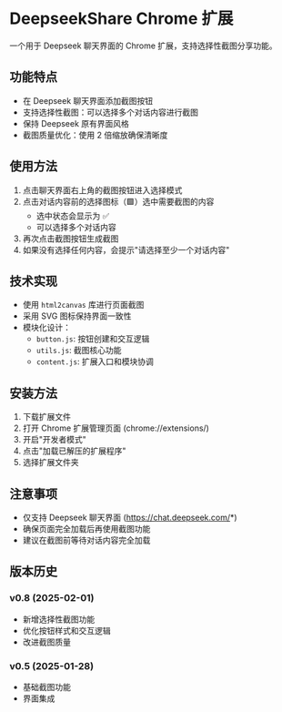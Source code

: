 # DeepseekShare Chrome 扩展

一个用于 Deepseek 聊天界面的 Chrome 扩展，支持选择性截图分享功能。

## 功能特点

- 在 Deepseek 聊天界面添加截图按钮
- 支持选择性截图：可以选择多个对话内容进行截图
- 保持 Deepseek 原有界面风格
- 截图质量优化：使用 2 倍缩放确保清晰度

## 使用方法

1. 点击聊天界面右上角的截图按钮进入选择模式
2. 点击对话内容前的选择图标（🟩）选中需要截图的内容
   - 选中状态会显示为 ✅
   - 可以选择多个对话内容
3. 再次点击截图按钮生成截图
4. 如果没有选择任何内容，会提示"请选择至少一个对话内容"

## 技术实现

- 使用 `html2canvas` 库进行页面截图
- 采用 SVG 图标保持界面一致性
- 模块化设计：
  - `button.js`: 按钮创建和交互逻辑
  - `utils.js`: 截图核心功能
  - `content.js`: 扩展入口和模块协调

## 安装方法

1. 下载扩展文件
2. 打开 Chrome 扩展管理页面 (chrome://extensions/)
3. 开启"开发者模式"
4. 点击"加载已解压的扩展程序"
5. 选择扩展文件夹

## 注意事项

- 仅支持 Deepseek 聊天界面 (https://chat.deepseek.com/*)
- 确保页面完全加载后再使用截图功能
- 建议在截图前等待对话内容完全加载

## 版本历史

### v0.8 (2025-02-01)
- 新增选择性截图功能
- 优化按钮样式和交互逻辑
- 改进截图质量

### v0.5 (2025-01-28)
- 基础截图功能
- 界面集成
